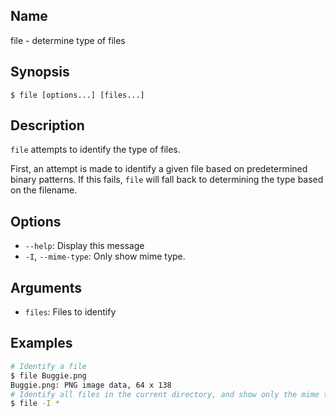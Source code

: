 ## Name

file - determine type of files

## Synopsis

```**sh
$ file [options...] [files...]
```

## Description

`file` attempts to identify the type of files.

First, an attempt is made to identify a given file based on predetermined binary patterns. If this fails, `file` will fall back to determining the type based on the filename.

## Options

* `--help`: Display this message
* `-I`, `--mime-type`: Only show mime type.

## Arguments

* `files`: Files to identify

## Examples

```sh
# Identify a file
$ file Buggie.png
Buggie.png: PNG image data, 64 x 138
# Identify all files in the current directory, and show only the mime type.
$ file -I *
```

